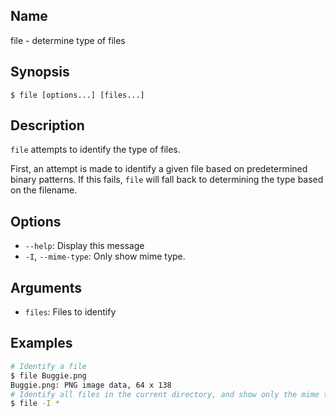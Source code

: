 ## Name

file - determine type of files

## Synopsis

```**sh
$ file [options...] [files...]
```

## Description

`file` attempts to identify the type of files.

First, an attempt is made to identify a given file based on predetermined binary patterns. If this fails, `file` will fall back to determining the type based on the filename.

## Options

* `--help`: Display this message
* `-I`, `--mime-type`: Only show mime type.

## Arguments

* `files`: Files to identify

## Examples

```sh
# Identify a file
$ file Buggie.png
Buggie.png: PNG image data, 64 x 138
# Identify all files in the current directory, and show only the mime type.
$ file -I *
```

